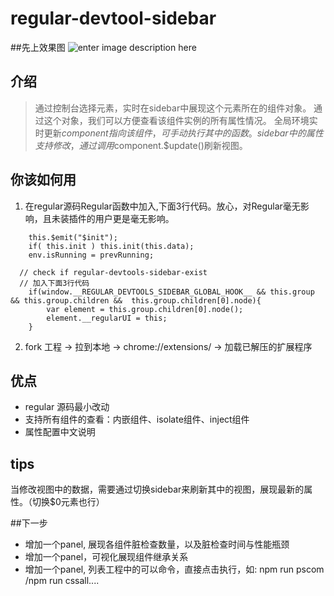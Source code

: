 # regular-devtool-sidebar

##先上效果图
![enter image description here](./assets/sidebar.gif)

## 介绍
> 通过控制台选择元素，实时在sidebar中展现这个元素所在的组件对象。
> 通过这个对象，我们可以方便查看该组件实例的所有属性情况。
> 全局环境实时更新$component指向该组件，可手动执行其中的函数。
> sidebar中的属性支持修改，通过调用$component.$update()刷新视图。


## 你该如何用
1. 在regular源码Regular函数中加入,下面3行代码。放心，对Regular毫无影响，且未装插件的用户更是毫无影响。

```
    this.$emit("$init");
    if( this.init ) this.init(this.data);
    env.isRunning = prevRunning;

  // check if regular-devtools-sidebar-exist
  // 加入下面3行代码
    if(window.__REGULAR_DEVTOOLS_SIDEBAR_GLOBAL_HOOK__ && this.group && this.group.children &&  this.group.children[0].node){
        var element = this.group.children[0].node();
        element.__regularUI = this;
    }
```
2. fork 工程 -> 拉到本地 -> chrome://extensions/ -> 加载已解压的扩展程序

## 优点
- regular 源码最小改动
- 支持所有组件的查看：内嵌组件、isolate组件、inject组件
- 属性配置中文说明

## tips
当修改视图中的数据，需要通过切换sidebar来刷新其中的视图，展现最新的属性。（切换$0元素也行）



##下一步
- 增加一个panel, 展现各组件脏检查数量，以及脏检查时间与性能瓶颈
- 增加一个panel，可视化展现组件继承关系
- 增加一个panel, 列表工程中的可以命令，直接点击执行，如: npm run pscom /npm run cssall....

